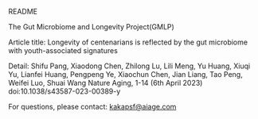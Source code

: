 README

The Gut Microbiome and Longevity Project(GMLP)

Article title: Longevity of centenarians is reflected by the gut microbiome with youth-associated signatures

Detail: Shifu Pang, Xiaodong Chen, Zhilong Lu, Lili Meng, Yu Huang, Xiuqi Yu, Lianfei Huang, Pengpeng Ye, Xiaochun Chen, Jian Liang, Tao Peng, Weifei Luo, Shuai Wang
Nature Aging, 1-14 (6th April 2023) doi:10.1038/s43587-023-00389-y

For questions, please contact: kakapsf@aiage.com
